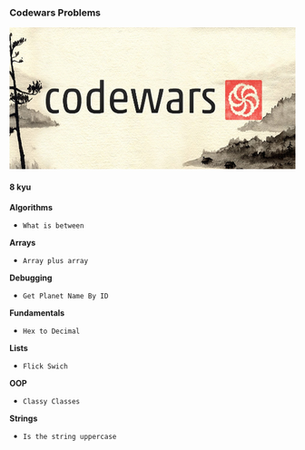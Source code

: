 ### Codewars Problems

<img src='img/logo.jpeg' style="height:250px">

#### 8 kyu  
**Algorithms**  
- `What is between`

**Arrays**
- `Array plus array`

**Debugging**  
- `Get Planet Name By ID`  

**Fundamentals**  
- `Hex to Decimal`  

**Lists**  
- `Flick Swich`

**OOP**  
- `Classy Classes`

**Strings**  
- `Is the string uppercase`  
